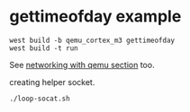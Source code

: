 # gettimeofday example

```console
west build -b qemu_cortex_m3 gettimeofday
west build -t run
```

See [networking with qemu section](https://docs.zephyrproject.org/latest/connectivity/networking/qemu_setup.html#networking-with-qemu) too.

creating helper socket.

```console
./loop-socat.sh
```
